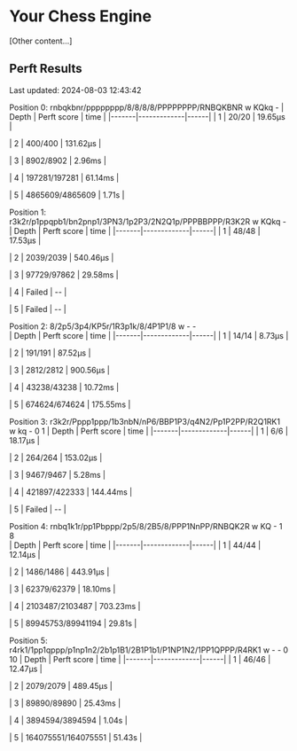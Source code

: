 # Your Chess Engine

[Other content...]

## Perft Results

Last updated: 2024-08-03 12:43:42

Position 0: rnbqkbnr/pppppppp/8/8/8/8/PPPPPPPP/RNBQKBNR w KQkq -
| Depth | Perft score | time |
|-------|-------------|------|
| 1 | 20/20 | 19.65µs |

| 2 | 400/400 | 131.62µs |

| 3 | 8902/8902 | 2.96ms |

| 4 | 197281/197281 | 61.14ms |

| 5 | 4865609/4865609 | 1.71s |

Position 1: r3k2r/p1ppqpb1/bn2pnp1/3PN3/1p2P3/2N2Q1p/PPPBBPPP/R3K2R w KQkq - 
| Depth | Perft score | time |
|-------|-------------|------|
| 1 | 48/48 | 17.53µs |

| 2 | 2039/2039 | 540.46µs |

| 3 | 97729/97862 | 29.58ms |

| 4 | Failed | -- |

| 5 | Failed | -- |

Position 2: 8/2p5/3p4/KP5r/1R3p1k/8/4P1P1/8 w - -  
| Depth | Perft score | time |
|-------|-------------|------|
| 1 | 14/14 | 8.73µs |

| 2 | 191/191 | 87.52µs |

| 3 | 2812/2812 | 900.56µs |

| 4 | 43238/43238 | 10.72ms |

| 5 | 674624/674624 | 175.55ms |

Position 3: r3k2r/Pppp1ppp/1b3nbN/nP6/BBP1P3/q4N2/Pp1P2PP/R2Q1RK1 w kq - 0 1
| Depth | Perft score | time |
|-------|-------------|------|
| 1 | 6/6 | 18.17µs |

| 2 | 264/264 | 153.02µs |

| 3 | 9467/9467 | 5.28ms |

| 4 | 421897/422333 | 144.44ms |

| 5 | Failed | -- |

Position 4: rnbq1k1r/pp1Pbppp/2p5/8/2B5/8/PPP1NnPP/RNBQK2R w KQ - 1 8  
| Depth | Perft score | time |
|-------|-------------|------|
| 1 | 44/44 | 12.14µs |

| 2 | 1486/1486 | 443.91µs |

| 3 | 62379/62379 | 18.10ms |

| 4 | 2103487/2103487 | 703.23ms |

| 5 | 89945753/89941194 | 29.81s |

Position 5: r4rk1/1pp1qppp/p1np1n2/2b1p1B1/2B1P1b1/P1NP1N2/1PP1QPPP/R4RK1 w - - 0 10
| Depth | Perft score | time |
|-------|-------------|------|
| 1 | 46/46 | 12.47µs |

| 2 | 2079/2079 | 489.45µs |

| 3 | 89890/89890 | 25.43ms |

| 4 | 3894594/3894594 | 1.04s |

| 5 | 164075551/164075551 | 51.43s |
<!-- End of Perft Results -->